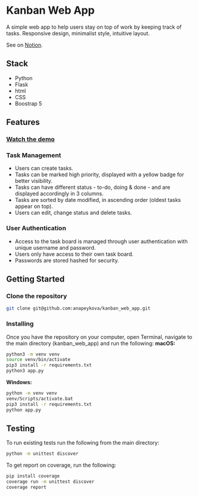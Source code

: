 # Kanban Web App

A simple web app to help users stay on top of work by keeping track of tasks. Responsive design, minimalist style, intuitive layout.

See on <a href="https://anapeykova.notion.site/Kanban-Web-App-83ac5176ed3e4cf08195db406e29ca5c">Notion</a>.

## Stack

<ul>
<li>Python
<li>Flask
<li>html
<li>CSS
<li>Boostrap 5
</ul>

## Features

### <a href="https://www.loom.com/share/b74b0c4d132544edaf81602d76b8ddce">Watch the demo </a>

### Task Management

- Users can create tasks.
- Tasks can be marked high priority, displayed with a yellow badge for better visibility.
- Tasks can have different status - to-do, doing & done - and are displayed accordingly in 3 columns.
- Tasks are sorted by date modified, in ascending order (oldest tasks appear on top).
- Users can edit, change status and delete tasks.

### User Authentication

- Access to the task board is managed through user authentication with unique username and password.
- Users only have access to their own task board.
- Passwords are stored hashed for security.

## Getting Started

### Clone the repository

```bash
git clone git@github.com:anapeykova/kanban_web_app.git
```

### Installing

Once you have the repository on your computer, open Terminal, navigate to the main directory (kanban_web_app) and run the following:
**macOS:**

```bash
python3 -m venv venv
source venv/bin/activate
pip3 install -r requirements.txt
python3 app.py
```

**Windows:**

```bash
python -m venv venv
venv/Scripts/activate.bat
pip3 install -r requirements.txt
python app.py
```

## Testing

To run existing tests run the following from the main directory:

```bash
python -m unittest discover
```

To get report on coverage, run the following:

```bash
pip install coverage
coverage run -m unittest discover
coverage report
```

